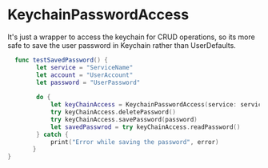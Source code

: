 # KeychainPasswordAccess

It's just a wrapper to access the keychain for CRUD operations, so its more safe to save the user password in Keychain rather than UserDefaults.

```Swift
  func testSavedPassword() {
        let service = "ServiceName"
        let account = "UserAccount"
        let password = "UserPassword"
        
        do {
            let keyChainAccess = KeychainPasswordAccess(service: service, account: account)
            try keyChainAccess.deletePassword()
            try keyChainAccess.savePassword(password)
            let savedPasswrod = try keyChainAccess.readPassword()
        } catch {
            print("Error while saving the password", error)
       }
}


